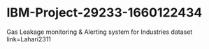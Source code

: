 # IBM-Project-29233-1660122434
Gas Leakage monitoring &amp; Alerting system for Industries
dataset link=Lahari2311

